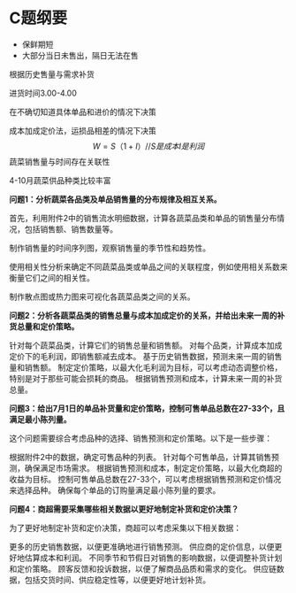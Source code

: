# C题纲要

- 保鲜期短
- 大部分当日未售出，隔日无法在售

根据历史售量与需求补货



进货时间3.00-4.00

在不确切知道具体单品和进价的情况下决策

成本加成定价法，运损品相差的情况下决策
$$
W = S（1+I）//S是成本 I是利润
$$
蔬菜销售量与时间存在关联性

4-10月蔬菜供品种类比较丰富

 





**问题1：分析蔬菜各品类及单品销售量的分布规律及相互关系。**



首先，利用附件2中的销售流水明细数据，计算各蔬菜品类和单品的销售量分布情况，包括销售额、销售数量等。

制作销售量的时间序列图，观察销售量的季节性和趋势性。

使用相关性分析来确定不同蔬菜品类或单品之间的关联程度，例如使用相关系数来衡量它们之间的相关性。

制作散点图或热力图来可视化各蔬菜品类之间的关系。

**问题2：分析各蔬菜品类的销售总量与成本加成定价的关系，并给出未来一周的补货总量和定价策略。**

针对每个蔬菜品类，计算它们的销售总量和销售额。
对每个品类，计算成本加成定价下的毛利润，即销售额减去成本。
基于历史销售数据，预测未来一周的销售量和销售额。
制定定价策略，以最大化毛利润为目标，可以考虑动态调整价格，特别是对于那些可能会损耗的商品。
根据销售预测和成本，计算未来一周的补货总量。

**问题3：给出7月1日的单品补货量和定价策略，控制可售单品总数在27-33个，且满足最小陈列量。**

这个问题需要综合考虑品种的选择、销售预测和定价策略。以下是一些步骤：

根据附件2中的数据，确定可售品种的列表。
针对每个可售单品，计算其销售预测，确保满足市场需求。
根据销售预测和成本，制定定价策略，以最大化商超的收益为目标。
控制可售单品总数在27-33个，可以考虑根据销售预测和定价情况来选择品种。
确保每个单品的订购量满足最小陈列量的要求。

**问题4：商超需要采集哪些相关数据以更好地制定补货和定价决策？**

为了更好地制定补货和定价决策，商超可以考虑采集以下相关数据：

更多的历史销售数据，以便更准确地进行销售预测。
供应商的定价信息，以便更好地估算成本和利润。
不同季节和节假日对销售的影响数据，以便调整补货计划和定价策略。
顾客反馈和投诉数据，以便了解商品品质和需求的变化。
供应链数据，包括交货时间、供应稳定性等，以便更好地计划补货。